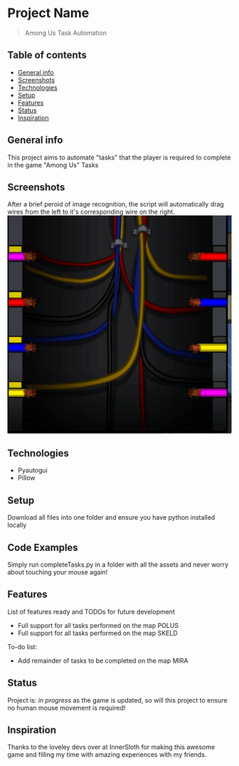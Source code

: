 # Project Name
> Among Us Task Automation

## Table of contents
* [General info](#general-info)
* [Screenshots](#screenshots)
* [Technologies](#technologies)
* [Setup](#setup)
* [Features](#features)
* [Status](#status)
* [Inspiration](#inspiration)

## General info
This project aims to automate "tasks" that the player is required to complete in the game "Among Us" Tasks

## Screenshots
After a brief peroid of image recognition, the script will automatically drag wires from the left to it's corresponding wire on the right.
![Wires](./img/wires.gif)

## Technologies
* Pyautogui
* Pillow

## Setup
Download all files into one folder and ensure you have python installed locally

## Code Examples
Simply run completeTasks.py in a folder with all the assets and never worry about touching your mouse again!

## Features
List of features ready and TODOs for future development
* Full support for all tasks performed on the map POLUS
* Full support for all tasks performed on the map SKELD

To-do list:
* Add remainder of tasks to be completed on the map MIRA

## Status
Project is: _in progress_ as the game is updated, so will this project to ensure no human mouse movement is required!

## Inspiration
Thanks to the loveley devs over at InnerSloth for making this awesome game and filling my time with amazing experiences with my friends.
